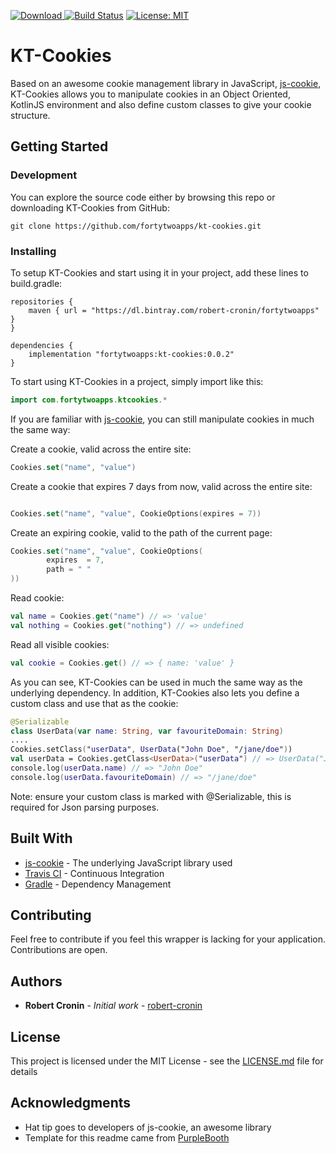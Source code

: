[ ![Download](https://api.bintray.com/packages/robert-cronin/fortytwoapps/kt-cookies/images/download.svg) ](https://bintray.com/robert-cronin/fortytwoapps/kt-cookies/_latestVersion)
[![Build Status](https://travis-ci.org/fortytwoapps/kt-cookies.svg?branch=master)](https://travis-ci.org/fortytwoapps/kt-cookies)
[![License: MIT](https://img.shields.io/badge/License-MIT-yellow.svg)](https://opensource.org/licenses/MIT)
# KT-Cookies
Based on an awesome cookie management library in JavaScript, [js-cookie](https://github.com/js-cookie/js-cookie), KT-Cookies allows you to manipulate cookies in an Object Oriented, KotlinJS environment and also define custom classes to give your cookie structure.

## Getting Started

### Development
You can explore the source code either by browsing this repo or downloading KT-Cookies from GitHub:
```
git clone https://github.com/fortytwoapps/kt-cookies.git
```

### Installing

To setup KT-Cookies and start using it in your project, add these lines to build.gradle:

```
repositories {
    maven { url = "https://dl.bintray.com/robert-cronin/fortytwoapps" }
}

dependencies {
    implementation "fortytwoapps:kt-cookies:0.0.2"
}
```
To start using KT-Cookies in a project, simply import like this:

```kotlin
import com.fortytwoapps.ktcookies.*
```

If you are familiar with [js-cookie](https://github.com/js-cookie/js-cookie), you can still manipulate cookies in much the same way:

Create a cookie, valid across the entire site:

```kotlin
Cookies.set("name", "value")
```

Create a cookie that expires 7 days from now, valid across the entire site:

```kotlin

Cookies.set("name", "value", CookieOptions(expires = 7))
```

Create an expiring cookie, valid to the path of the current page:

```kotlin
Cookies.set("name", "value", CookieOptions(
        expires  = 7,
        path = " "
))
```

Read cookie:

```kotlin
val name = Cookies.get("name") // => 'value'
val nothing = Cookies.get("nothing") // => undefined
```

Read all visible cookies:

```kotlin
val cookie = Cookies.get() // => { name: 'value' }
```

As you can see, KT-Cookies can be used in much the same way as the underlying dependency. In addition, KT-Cookies also lets you define a custom class and use that as the cookie:

```kotlin
@Serializable
class UserData(var name: String, var favouriteDomain: String)
....
Cookies.setClass("userData", UserData("John Doe", "/jane/doe"))
val userData = Cookies.getClass<UserData>("userData") // => UserData("John Doe", "/jane/doe")
console.log(userData.name) // => "John Doe"
console.log(userData.favouriteDomain) // => "/jane/doe"
```

Note: ensure your custom class is marked with @Serializable, this is required for Json parsing purposes.

## Built With

* [js-cookie](https://github.com/js-cookie/js-cookie) - The underlying JavaScript library used
* [Travis CI](https://travis-ci.org/) - Continuous Integration
* [Gradle](https://gradle.org/) - Dependency Management

## Contributing

Feel free to contribute if you feel this wrapper is lacking for your application. Contributions are open.

## Authors

* **Robert Cronin** - *Initial work* - [robert-cronin](https://github.com/robert-cronin)

## License

This project is licensed under the MIT License - see the [LICENSE.md](LICENSE.md) file for details

## Acknowledgments

* Hat tip goes to developers of js-cookie, an awesome library
* Template for this readme came from [PurpleBooth](https://github.com/PurpleBooth)

